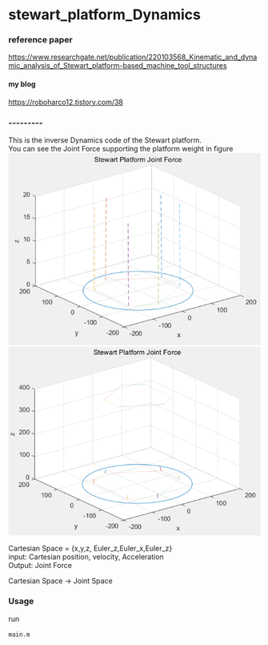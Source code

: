 ﻿# stewart_platform_Dynamics

### reference paper
https://www.researchgate.net/publication/220103568_Kinematic_and_dynamic_analysis_of_Stewart_platform-based_machine_tool_structures

#### my blog
https://roboharco12.tistory.com/38


### --------- 
This is the inverse Dynamics code of the Stewart platform.   
You can see the Joint Force supporting the platform weight in figure    
![Picture1](img/examp1.png)   
![Picture2](img/examp2.png)



Cartesian Space = {x,y,z, Euler_z,Euler_x,Euler_z}   
input: Cartesian position, velocity, Acceleration   
Output: Joint Force   
   
Cartesian Space -> Joint Space    




### Usage
run 
```bash
main.m
```
